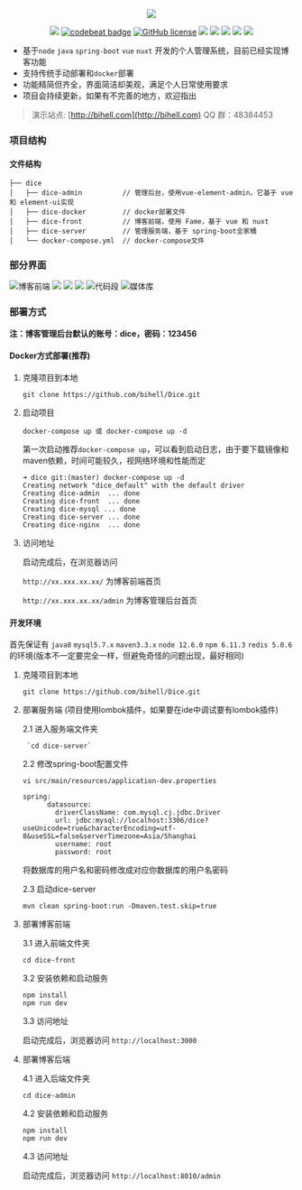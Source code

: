 <p align="center">
  <img align="center" src="https://raw.githubusercontent.com/bihell/blog-img/master/logo.png"/>
</p>

<p align="center">
    <a href="https://www.travis-ci.org/bihell/Dice"><img src="https://www.travis-ci.org/bihell/Dice.svg?branch=master"></a>
    <a href="https://codebeat.co/projects/github-com-bihell-dice-master"><img alt="codebeat badge" src="https://codebeat.co/badges/eb0bdd65-dad1-45e6-aea6-371c64d4d943" /></a>
    <a href="https://github.com/bihell/Dice/blob/master/LICENSE"><img alt="GitHub license" src="https://img.shields.io/github/license/bihell/Dice"></a>
    <a alt="spring boot"><img src="https://img.shields.io/badge/spring%20boot-2.1.6.RELEASE-blue"/></a>
    <a alt="vue"><img src="https://img.shields.io/badge/vue-2.6.10-orange.svg"></a>
    <a alt="nuxt"><img src="https://img.shields.io/badge/nuxt-2.8.1-yellowgreen.svg"></a>
    <a alt="docker"><img src="https://img.shields.io/badge/docker-18.06.01--ce-ff69b4.svg"></a>
    <a alt="docker-compose"><img src="https://img.shields.io/badge/docker--compose-1.22.0-lightgrey.svg"></a>
</p>

* 基于`node` `java` `spring-boot` `vue` `nuxt` 开发的个人管理系统，目前已经实现博客功能
* 支持传统手动部署和`docker`部署
* 功能精简但齐全，界面简洁却美观，满足个人日常使用要求
* 项目会持续更新，如果有不完善的地方，欢迎指出

> 演示站点: [http://bihell.com](http://bihell.com)  QQ 群：48384453

### 项目结构

#### 文件结构

```
├── dice
│   ├── dice-admin          // 管理后台，使用vue-element-admin，它基于 vue 和 element-ui实现
│   ├── dice-docker         // docker部署文件
│   ├── dice-front          // 博客前端，使用 Fame，基于 vue 和 nuxt
│   ├── dice-server         // 管理服务端，基于 spring-boot全家桶
│   └── docker-compose.yml  // docker-compose文件
```

### 部分界面

![博客前端](https://raw.githubusercontent.com/bihell/blog-img/master/dice1.png)
![](https://raw.githubusercontent.com/bihell/blog-img/master/dice4.png)
![](https://raw.githubusercontent.com/bihell/blog-img/master/dice5.png)
![](https://raw.githubusercontent.com/bihell/blog-img/master/dice7.png)
![代码段](https://raw.githubusercontent.com/bihell/blog-img/master/snippet.png)
![媒体库](https://raw.githubusercontent.com/bihell/blog-img/master/dice-media.png)

### 部署方式

**注：博客管理后台默认的账号：dice，密码：123456**

#### Docker方式部署(推荐)

1. 克隆项目到本地

   ```
   git clone https://github.com/bihell/Dice.git
   ```

3. 启动项目

    ```
    docker-compose up 或 docker-compose up -d
    ```
    第一次启动推荐`docker-compose up`，可以看到启动日志，由于要下载镜像和maven依赖，时间可能较久，视网络环境和性能而定

    ```
    ➜ dice git:(master) docker-compose up -d
    Creating network "dice_default" with the default driver
    Creating dice-admin  ... done
    Creating dice-front  ... done
    Creating dice-mysql ... done
    Creating dice-server ... done
    Creating dice-nginx  ... done
    ```
4. 访问地址
  
    启动完成后，在浏览器访问 
    
    `http://xx.xxx.xx.xx/` 为博客前端首页
    
    `http://xx.xxx.xx.xx/admin` 为博客管理后台首页

#### 开发环境

首先保证有 `java8` `mysql5.7.x` `maven3.3.x` `node 12.6.0` `npm 6.11.3` `redis 5.0.6` 的环境(版本不一定要完全一样，但避免奇怪的问题出现，最好相同)

1. 克隆项目到本地

   ```
   git clone https://github.com/bihell/Dice.git
   ```

2. 部署服务端 (项目使用lombok插件，如果要在ide中调试要有lombok插件)

    2.1 进入服务端文件夹

        `cd dice-server`

    2.2 修改spring-boot配置文件

      `vi src/main/resources/application-dev.properties`

      ```
      spring:
            datasource:
              driverClassName: com.mysql.cj.jdbc.Driver
              url: jdbc:mysql://localhost:3306/dice?useUnicode=true&characterEncoding=utf-8&useSSL=false&serverTimezone=Asia/Shanghai
              username: root
              password: root
      ```
      将数据库的用户名和密码修改成对应你数据库的用户名密码
    
    2.3 启动dice-server

      `mvn clean spring-boot:run -Dmaven.test.skip=true`

3. 部署博客前端

    3.1 进入前端文件夹

      `cd dice-front`

    3.2 安装依赖和启动服务

      ```
    npm install
    npm run dev
      ```

    3.3 访问地址

      启动完成后，浏览器访问 `http://localhost:3000`

4. 部署博客后端

    4.1 进入后端文件夹

      `cd dice-admin`

    4.2 安装依赖和启动服务

     ```
    npm install
    npm run dev
     ```

    4.3 访问地址

      启动完成后，浏览器访问 `http://localhost:8010/admin`

